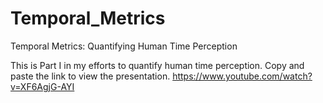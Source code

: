 # Temporal_Metrics
Temporal Metrics: Quantifying Human Time Perception

This is Part I in my efforts to quantify human time perception. Copy and paste the link to view the presentation.  https://www.youtube.com/watch?v=XF6AgjG-AYI
